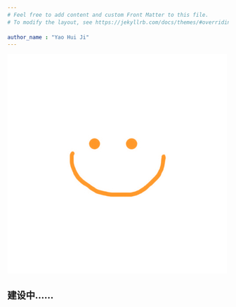 ```yaml
---
# Feel free to add content and custom Front Matter to this file.
# To modify the layout, see https://jekyllrb.com/docs/themes/#overriding-theme-defaults

author_name : "Yao Hui Ji"
---
```


![](/assets/img/idfc_logo.jpg)
## 建设中……


